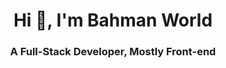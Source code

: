 <h1 align="center">Hi 👋, I'm Bahman World</h1>
<h3 align="center">A Full-Stack Developer, Mostly Front-end</h3>
